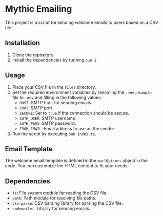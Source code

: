 # Mythic Emailing

This project is a script for sending welcome emails to users based on a CSV file.

## Installation

1. Clone the repository.
2. Install the dependencies by running `bun i`.

## Usage

1. Place your CSV file in the `files` directory.
2. Set the required environment variables by renaming the `.env.example` file to `.env` and filling in the following values:
    - `HOST`: SMTP host for sending emails.
    - `PORT`: SMTP port.
    - `SECURE`: Set to `true` if the connection should be secure.
    - `AUTH_USER`: SMTP username.
    - `AUTH_PASS`: SMTP password.
    - `FROM_EMAIL`: Email address to use as the sender.
3. Run the script by executing `bun index.ts`.

## Email Template

The welcome email template is defined in the `mailOptions` object in the code. You can customize the HTML content to fit your needs.

## Dependencies

- `fs`: File system module for reading the CSV file.
- `path`: Path module for resolving file paths.
- `csv-parse`: CSV parsing library for parsing the CSV file.
- `nodemailer`: Library for sending emails.